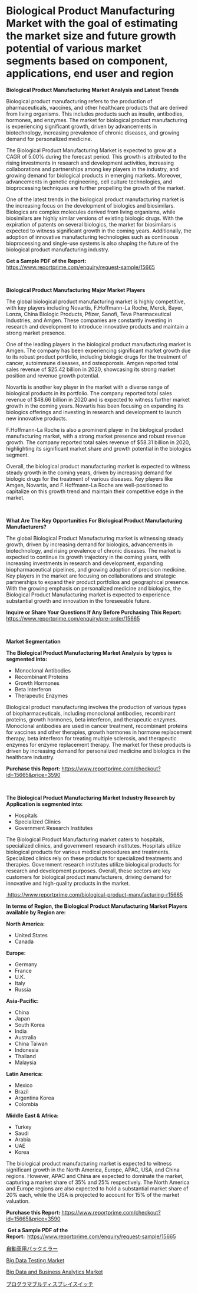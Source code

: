 <p><h1>Biological Product Manufacturing Market with the goal of estimating the market size and future growth potential of various market segments based on component, applications, end user and region</h1></p><p><strong>Biological Product Manufacturing Market Analysis and Latest Trends</strong></p>
<p><p>Biological product manufacturing refers to the production of pharmaceuticals, vaccines, and other healthcare products that are derived from living organisms. This includes products such as insulin, antibodies, hormones, and enzymes. The market for biological product manufacturing is experiencing significant growth, driven by advancements in biotechnology, increasing prevalence of chronic diseases, and growing demand for personalized medicine.</p><p>The Biological Product Manufacturing Market is expected to grow at a CAGR of 5.00% during the forecast period. This growth is attributed to the rising investments in research and development activities, increasing collaborations and partnerships among key players in the industry, and growing demand for biological products in emerging markets. Moreover, advancements in genetic engineering, cell culture technologies, and bioprocessing techniques are further propelling the growth of the market.</p><p>One of the latest trends in the biological product manufacturing market is the increasing focus on the development of biologics and biosimilars. Biologics are complex molecules derived from living organisms, while biosimilars are highly similar versions of existing biologic drugs. With the expiration of patents on several biologics, the market for biosimilars is expected to witness significant growth in the coming years. Additionally, the adoption of innovative manufacturing technologies such as continuous bioprocessing and single-use systems is also shaping the future of the biological product manufacturing industry.</p></p>
<p><strong>Get a Sample PDF of the Report:&nbsp;</strong> <a href="https://www.reportprime.com/enquiry/request-sample/15665">https://www.reportprime.com/enquiry/request-sample/15665</a></p>
<p>&nbsp;</p>
<p><strong>Biological Product Manufacturing Major Market Players</strong></p>
<p><p>The global biological product manufacturing market is highly competitive, with key players including Novartis, F.Hoffmann-La Roche, Merck, Bayer, Lonza, China Biologic Products, Pfizer, Sanofi, Teva Pharmaceutical Industries, and Amgen. These companies are constantly investing in research and development to introduce innovative products and maintain a strong market presence.</p><p>One of the leading players in the biological product manufacturing market is Amgen. The company has been experiencing significant market growth due to its robust product portfolio, including biologic drugs for the treatment of cancer, autoimmune diseases, and osteoporosis. Amgen reported total sales revenue of $25.42 billion in 2020, showcasing its strong market position and revenue growth potential.</p><p>Novartis is another key player in the market with a diverse range of biological products in its portfolio. The company reported total sales revenue of $48.66 billion in 2020 and is expected to witness further market growth in the coming years. Novartis has been focusing on expanding its biologics offerings and investing in research and development to launch new innovative products.</p><p>F.Hoffmann-La Roche is also a prominent player in the biological product manufacturing market, with a strong market presence and robust revenue growth. The company reported total sales revenue of $58.31 billion in 2020, highlighting its significant market share and growth potential in the biologics segment.</p><p>Overall, the biological product manufacturing market is expected to witness steady growth in the coming years, driven by increasing demand for biologic drugs for the treatment of various diseases. Key players like Amgen, Novartis, and F.Hoffmann-La Roche are well-positioned to capitalize on this growth trend and maintain their competitive edge in the market.</p></p>
<p>&nbsp;</p>
<p><strong>What Are The Key Opportunities For Biological Product Manufacturing Manufacturers?</strong></p>
<p><p>The global Biological Product Manufacturing market is witnessing steady growth, driven by increasing demand for biologics, advancements in biotechnology, and rising prevalence of chronic diseases. The market is expected to continue its growth trajectory in the coming years, with increasing investments in research and development, expanding biopharmaceutical pipelines, and growing adoption of precision medicine. Key players in the market are focusing on collaborations and strategic partnerships to expand their product portfolios and geographical presence. With the growing emphasis on personalized medicine and biologics, the Biological Product Manufacturing market is expected to experience substantial growth and innovation in the foreseeable future.</p></p>
<p><strong>Inquire or Share Your Questions If Any Before Purchasing This Report:</strong> <a href="https://www.reportprime.com/enquiry/pre-order/15665">https://www.reportprime.com/enquiry/pre-order/15665</a></p>
<p>&nbsp;</p>
<p><strong>Market Segmentation</strong></p>
<p><strong>The Biological Product Manufacturing Market Analysis by types is segmented into:</strong></p>
<p><ul><li>Monoclonal Antibodies</li><li>Recombinant Proteins</li><li>Growth Hormones</li><li>Beta Interferon</li><li>Therapeutic Enzymes</li></ul></p>
<p><p>Biological product manufacturing involves the production of various types of biopharmaceuticals, including monoclonal antibodies, recombinant proteins, growth hormones, beta interferon, and therapeutic enzymes. Monoclonal antibodies are used in cancer treatment, recombinant proteins for vaccines and other therapies, growth hormones in hormone replacement therapy, beta interferon for treating multiple sclerosis, and therapeutic enzymes for enzyme replacement therapy. The market for these products is driven by increasing demand for personalized medicine and biologics in the healthcare industry.</p></p>
<p><strong>Purchase this Report:&nbsp;</strong><a href="https://www.reportprime.com/checkout?id=15665&price=3590">https://www.reportprime.com/checkout?id=15665&price=3590</a></p>
<p>&nbsp;</p>
<p><strong>The Biological Product Manufacturing Market Industry Research by Application is segmented into:</strong></p>
<p><ul><li>Hospitals</li><li>Specialized Clinics</li><li>Government Research Institutes</li></ul></p>
<p><p>The Biological Product Manufacturing market caters to hospitals, specialized clinics, and government research institutes. Hospitals utilize biological products for various medical procedures and treatments. Specialized clinics rely on these products for specialized treatments and therapies. Government research institutes utilize biological products for research and development purposes. Overall, these sectors are key customers for biological product manufacturers, driving demand for innovative and high-quality products in the market.</p></p>
<p><a href="https://www.reportprime.com/biological-product-manufacturing-r15665">&nbsp;https://www.reportprime.com/biological-product-manufacturing-r15665</a></p>
<p><strong>In terms of Region, the Biological Product Manufacturing Market Players available by Region are:</strong></p>
<p>
    <p> <strong> North America: </strong>
        <ul>
            <li>United States</li>
            <li>Canada</li>
        </ul>
        </p> 
    <p> <strong> Europe: </strong>
        <ul>
            <li>Germany</li>
            <li>France</li>
            <li>U.K.</li>
            <li>Italy</li>
            <li>Russia</li>
        </ul>
        </p> 
    <p> <strong> Asia-Pacific: </strong>
        <ul>
            <li>China</li>
            <li>Japan</li>
            <li>South Korea</li>
            <li>India</li>
            <li>Australia</li>
            <li>China Taiwan</li>
            <li>Indonesia</li>
            <li>Thailand</li>
            <li>Malaysia</li>
        </ul>
        </p> 
    <p> <strong> Latin America: </strong>
        <ul>
            <li>Mexico</li>
            <li>Brazil</li>
            <li>Argentina Korea</li>
            <li>Colombia</li>
        </ul>
        </p> 
    <p> <strong> Middle East & Africa: </strong>
        <ul>
            <li>Turkey</li>
            <li>Saudi</li>
            <li>Arabia</li>
            <li>UAE</li>
            <li>Korea</li>
        </ul>
    </p>
    </p>
<p><p>The biological product manufacturing market is expected to witness significant growth in the North America, Europe, APAC, USA, and China regions. However, APAC and China are expected to dominate the market, capturing a market share of 35% and 25% respectively. The North America and Europe regions are also expected to hold a substantial market share of 20% each, while the USA is projected to account for 15% of the market valuation.</p></p>
<p><strong>Purchase this Report: </strong><a href="https://www.reportprime.com/checkout?id=15665&price=3590">https://www.reportprime.com/checkout?id=15665&price=3590</a></p>
<p>&nbsp;<strong>Get a Sample PDF of the Report:&nbsp;&nbsp;</strong><a href="https://www.reportprime.com/enquiry/request-sample/15665">https://www.reportprime.com/enquiry/request-sample/15665</a></p>
<p><strong></strong></p>
<p><p><a href="https://medium.com/@aurelianghideanu2022/%E8%87%AA%E5%8B%95%E8%BB%8A%E5%BE%8C%E6%96%B9%E8%A6%96%E9%8F%A1%E5%B8%82%E5%A0%B4%E3%81%AE%E8%A6%8F%E6%A8%A1-%E5%B8%82%E5%A0%B4%E5%8B%95%E5%90%91%E3%81%A8%E5%B8%82%E5%A0%B4%E4%BA%88%E6%B8%AC-2024%E5%B9%B4%E3%81%8B%E3%82%892031%E5%B9%B4-f1485c510165">自動車用バックミラー</a></p><p><a href="https://github.com/edytherolanlouisejk1miz0wig/Market-Research-Report-List-2/blob/main/big-data-testing-market.md">Big Data Testing Market</a></p><p><a href="https://github.com/peachesmcdowel1/Market-Research-Report-List-2/blob/main/big-data-and-business-analytics-market.md">Big Data and Business Analytics Market</a></p><p><a href="https://medium.com/@annchovey2023/%E3%83%97%E3%83%AD%E3%82%B0%E3%83%A9%E3%83%9E%E3%83%96%E3%83%AB%E3%83%87%E3%82%A3%E3%82%B9%E3%83%97%E3%83%AC%E3%82%A4%E3%82%B9%E3%82%A4%E3%83%83%E3%83%81%E3%81%AE%E5%B8%82%E5%A0%B4%E8%AA%BF%E6%9F%BB%E3%83%AC%E3%83%9D%E3%83%BC%E3%83%88-%E3%81%9D%E3%81%AE%E6%AD%B4%E5%8F%B2%E3%81%A8%E4%BA%88%E6%B8%AC2031%E5%B9%B4%E3%81%BE%E3%81%A72034%E5%B9%B4-7b3db52016ff">プログラマブルディスプレイスイッチ</a></p></p>